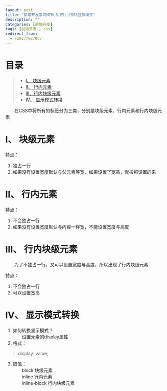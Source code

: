 ```yaml
---
layout: post
title: "前端开发学习HTML5(四)_CSS3显示模式"
description: ""
categories: [前端开发]
tags: [前端开发 , css]
redirect_from:
  - /2017/02/06/
---
```


# 目录  

> * [I、  块级元素](#one)
> * [II、 行内元素](#two)
> * [III、行内块级元素](#three)
> * [IV、 显示模式转换](#four)

　　在CSS中将所有的标签分为三类，分别是块级元素、行内元素和行内块级元素  


<a name="one"></a>

# I、 块级元素  

特点：  
1. 独占一行  
2. 如果没有设置宽度默认与父元素等宽，如果设置了宽高，就按照设置的来  


<a name="two"></a>

# II、 行内元素  

特点：  
1. 不会独占一行  
2. 如果没有设置宽度默认与内容一样宽，不能设置宽度与高度  


<a name="three"></a>

# III、 行内块级元素  
　　为了不独占一行，又可以设置宽度与高度，所以出现了行内块级元素  

特点：  
1. 不会独占一行  
2. 可以设置宽高  


<a name="four"></a>

# IV、 显示模式转换  

1. 如何转换显示模式？  
　　设置元素的display属性  
2. 格式：  
> display: value;  
3. 取值：  
　　block 块级元素  
　　inline 行内元素  
　　inline-block 行内块级元素  
